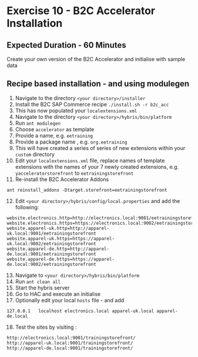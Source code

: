 # Exercise 10 - B2C Accelerator Installation
## Expected Duration - 60 Minutes

Create your own version of the B2C Accelerator and initialise with sample data

## Recipe based installation - and using modulegen

1. Navigate to the directory `<your directory>/installer`
2. Install the B2C SAP Commerce recipe `./install.sh -r b2c_acc`
3. This has now populated your `localextensions.xml`
4. Navigate to the directory `<your directory>/hybris/bin/platform`
5. Run `ant modulegen`
6. Choose `accelerator` as template
7. Provide a name, e.g. `eetraining`
8. Provide a package name , e.g. `org.eetraining`
9. This will have created a series of series of new extensions within your `custom` directory
10. Edit your `localextensions.xml` file, replace names of template extensions with the names of your 7 newly created extensions, e.g. `yacceleratorstorefront` to `eetrainingstorefront`
11. Re-install the B2C Accelerator Addons
```
ant reinstall_addons -Dtarget.storefront=eetrainingstorefront
```
12. Edit `<your directory>/hybris/config/local.properties` and add the following:

```
website.electronics.http=http://electronics.local:9001/eetrainingstorefront
website.electronics.https=https://electronics.local:9002/eetrainingstorefront
website.apparel-uk.http=http://apparel-uk.local:9001/eetrainingstorefront
website.apparel-uk.https=https://apparel-uk.local:9002/eetrainingstorefront
website.apparel-de.http=http://apparel-de.local:9001/eetrainingstorefront
website.apparel-de.https=https://apparel-de.local:9002/eetrainingstorefront
```

13.  Navigate to `<your directory>/hybris/bin/platform`
14.  Run `ant clean all`
15.  Start the hybris server
16.  Go to HAC and execute an initialise
17.  Optionally edit your local `hosts` file - and add

```
127.0.0.1   localhost electronics.local apparel-uk.local apparel-de.local
``` 
18. Test the sites by visiting :

```
http://electronics.local:9001/trainingstorefront/
http://apparel-uk.local:9001/trainingstorefront/
http://apparel-de.local:9001/trainingstorefront/
```


